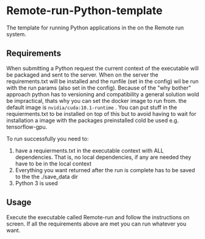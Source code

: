 # Remote-run-Python-template

The template for running Python applications in the on the Remote run system. 



## Requirements

When submitting a Python request the current context of the executable will be packaged and sent to the server. When on the server the requirements.txt will be installed and the runfile (set in the config) wil be run with the run params (also set in the config). Because of the "why bother" approach python has to versioning and compatibility a general solution wold be impractical, thats why you can set the docker image to run from. the default image is ```nvidia/cuda:10.1-runtime``` . You can put stuff in the requierments.txt to be installed on top of this but to avoid having to wait for installation a image with the packages preinstalled cold be used e.g. tensorflow-gpu.

To run successfully you need to:

1. have a requierments.txt in the executable context with ALL dependencies. That is, no local dependencies, if any are needed they have to be in the local context
2. Everything you want returned after the run is complete has to be saved to the the ./save_data dir
3. Python 3 is used

## Usage

Execute the executable called Remote-run and follow the instructions  on screen. If all the requirements above are met you can run whatever  you want.